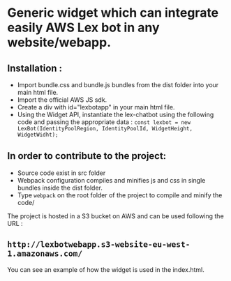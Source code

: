 
# Generic widget which can integrate easily AWS Lex bot in any website/webapp.

## Installation : 
  - Import bundle.css and bundle.js bundles from the dist folder into your main html file.
  - Import the official AWS JS sdk.
  - Create a div with id="lexbotapp" in your main html file.
  - Using the Widget API, instantiate the lex-chatbot using the following code and passing the appropriate data : ``` const lexbot = new LexBot(IdentityPoolRegion, IdentityPoolId, WidgetHeight, WidgetWidht); ```
  

## In order to contribute to the project: 
  - Source code exist in src folder
  - Webpack configuration compiles and minifies js and css in single bundles inside the dist folder.
  - Type ```webpack``` on the root folder of the project to compile and minify the code/


The project is hosted in a S3 bucket on AWS and can be used following the URL :  
## ```http://lexbotwebapp.s3-website-eu-west-1.amazonaws.com/```

You can see an example of how the widget is used in the index.html.
